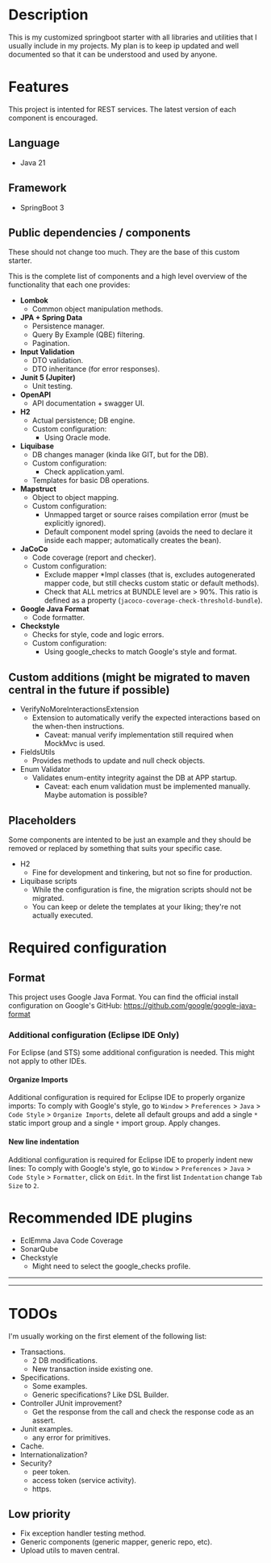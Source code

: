 # Description
This is my customized springboot starter with all libraries and utilities that I usually include in my projects.
My plan is to keep ip updated and well documented so that it can be understood and used by anyone.






# Features
This project is intented for REST services.
The latest version of each component is encouraged.

## Language
- Java 21

## Framework
- SpringBoot 3

## Public dependencies / components
These should not change too much. They are the base of this custom starter.

This is the complete list of components and a high level overview of the functionality that each one provides:
- **Lombok**
    + Common object manipulation methods.
- **JPA + Spring Data**
    + Persistence manager.
    + Query By Example (QBE) filtering.
    + Pagination.
- **Input Validation**
    + DTO validation.
    + DTO inheritance (for error responses).
- **Junit 5 (Jupiter)**
    + Unit testing.
- **OpenAPI**
    + API documentation + swagger UI.
- **H2**
    + Actual persistence; DB engine.
    + Custom configuration:
        * Using Oracle mode.
- **Liquibase**
    + DB changes manager (kinda like GIT, but for the DB).
    + Custom configuration:
        * Check application.yaml.
    + Templates for basic DB operations.
- **Mapstruct**
    + Object to object mapping.
    + Custom configuration:
        * Unmapped target or source raises compilation error (must be explicitly ignored).
        * Default component model spring (avoids the need to declare it inside each mapper; automatically creates the bean).
- **JaCoCo**
    + Code coverage (report and checker).
    + Custom configuration:
        * Exclude mapper *Impl classes (that is, excludes autogenerated mapper code, but still checks custom static or default methods).
        * Check that ALL metrics at BUNDLE level are > 90%. This ratio is defined as a property (`jacoco-coverage-check-threshold-bundle`).
- **Google Java Format**
    + Code formatter.
- **Checkstyle**
    + Checks for style, code and logic errors.
    + Custom configuration:
        * Using google_checks to match Google's style and format.

## Custom additions (might be migrated to maven central in the future if possible)
- VerifyNoMoreInteractionsExtension
    + Extension to automatically verify the expected interactions based on the when-then instructions.
        * Caveat: manual verify implementation still required when MockMvc is used.
- FieldsUtils
    + Provides methods to update and null check objects.
- Enum Validator
    + Validates enum-entity integrity against the DB at APP startup.
        * Caveat: each enum validation must be implemented manually. Maybe automation is possible?

## Placeholders
Some components are intented to be just an example and they should be removed or replaced by something that suits your specific case.
- H2
    + Fine for development and tinkering, but not so fine for production.
- Liquibase scripts
    + While the configuration is fine, the migration scripts should not be migrated.
    + You can keep or delete the templates at your liking; they're not actually executed.







# Required configuration

## Format
This project uses Google Java Format. You can find the official install configuration on Google's GitHub:
https://github.com/google/google-java-format

### Additional configuration (Eclipse IDE Only)
For Eclipse (and STS) some additional configuration is needed. This might not apply to other IDEs.
#### Organize Imports
Additional configuration is required for Eclipse IDE to properly organize imports:
To comply with Google's style, go to `Window` > `Preferences` > `Java` > `Code Style` > `Organize Imports`, delete all default groups and add a single `*` static import group and a single `*` import group. Apply changes.

#### New line indentation
Additional configuration is required for Eclipse IDE to properly indent new lines:
To comply with Google's style, go to `Window` > `Preferences` > `Java` > `Code Style` > `Formatter`, click on `Edit`.
In the first list `Indentation` change `Tab Size` to `2`.






# Recommended IDE plugins
- EclEmma Java Code Coverage
- SonarQube
- Checkstyle
    + Might need to select the google_checks profile.





---
---

# TODOs
I'm usually working on the first element of the following list:
- Transactions.
    + 2 DB modifications.
    + New transaction inside existing one.
- Specifications.
    + Some examples.
    + Generic specifications? Like DSL Builder.
- Controller JUnit improvement?
    + Get the response from the call and check the response code as an assert.
- Junit examples.
    + any error for primitives.
- Cache.
- Internationalization?
- Security?
    + peer token.
    + access token (service activity).
    + https.

## Low priority
- Fix exception handler testing method.
- Generic components (generic mapper, generic repo, etc).
- Upload utils to maven central.
